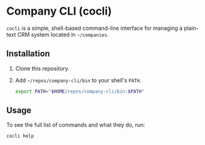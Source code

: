# Company CLI (cocli)

`cocli` is a simple, shell-based command-line interface for managing a plain-text CRM system located in `~/companies`.

## Installation

1.  Clone this repository.
2.  Add `~/repos/company-cli/bin` to your shell's `PATH`.

    ```bash
    export PATH="$HOME/repos/company-cli/bin:$PATH"
    ```

## Usage

To see the full list of commands and what they do, run:

```bash
cocli help
```
